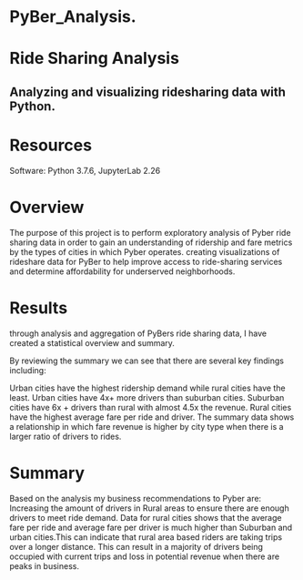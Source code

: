 # PyBer_Analysis.
# Ride Sharing Analysis

## Analyzing and visualizing ridesharing data with Python.

# Resources
Software: Python 3.7.6, JupyterLab 2.26
# Overview
The purpose of this project is to perform exploratory analysis of Pyber ride sharing data in order to gain an understanding of ridership and fare metrics by the types of cities in which Pyber operates. creating visualizations of rideshare data for PyBer to help improve access to ride-sharing services and determine affordability for underserved neighborhoods.

# Results
through analysis and aggregation of PyBers ride sharing data, I have created a statistical overview and summary.


By reviewing the summary we can see that there are several key findings including:

Urban cities have the highest ridership demand while rural cities have the least.
Urban cities have 4x+ more drivers than suburban cities.
Suburban cities have 6x + drivers than rural with almost 4.5x the revenue.
Rural cities have the highest average fare per ride and driver.
The summary data shows a relationship in which fare revenue is higher by city type when there is a larger ratio of drivers to rides.
# Summary
Based on the analysis my business recommendations to Pyber are: Increasing the amount of drivers in Rural areas to ensure there are enough drivers to meet ride demand. Data for rural cities shows that the average fare per ride and average fare per driver is much higher than Suburban and urban cities.This can indicate that rural area based riders are taking trips over a longer distance. This can result in a majority of drivers being occupied with current trips and loss in potential revenue when there are peaks in business.

